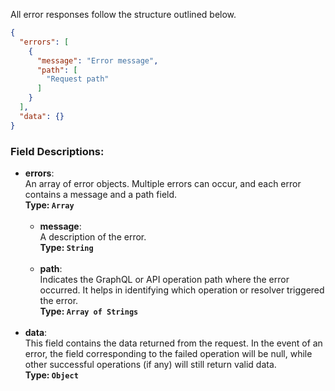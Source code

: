 All error responses follow the structure outlined below.

```json
{
  "errors": [
    {
      "message": "Error message",
      "path": [
        "Request path"
      ]
    }
  ],
  "data": {}
}
```

### Field Descriptions:
- **errors**: <br>
  An array of error objects. Multiple errors can occur, and each error contains a message and a path field. <br>
  **Type: `Array`** <br><br>
    - **message**: <br>
      A description of the error. <br>
      **Type: `String`** <br><br>
    - **path**: <br>
      Indicates the GraphQL or API operation path where the error occurred. It helps in identifying which operation or resolver triggered the error. <br>
      **Type: `Array of Strings`** <br><br>
- **data**: <br>
  This field contains the data returned from the request. In the event of an error, the field corresponding to the failed operation will be null, while other successful operations (if any) will still return valid data. <br>
  **Type: `Object`** <br>
